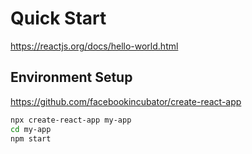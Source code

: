 # Quick Start

https://reactjs.org/docs/hello-world.html

## Environment Setup

https://github.com/facebookincubator/create-react-app

```bash
npx create-react-app my-app
cd my-app
npm start
```